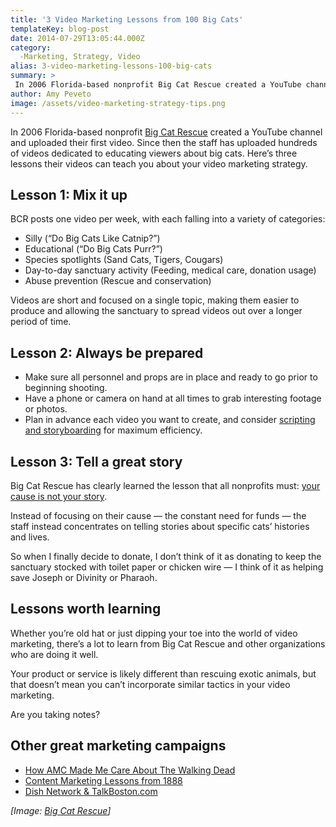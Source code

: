 ```yaml
---
title: '3 Video Marketing Lessons from 100 Big Cats'
templateKey: blog-post
date: 2014-07-29T13:05:44.000Z
category: 
  -Marketing, Strategy, Video
alias: 3-video-marketing-lessons-100-big-cats
summary: > 
 In 2006 Florida-based nonprofit Big Cat Rescue created a YouTube channel and uploaded their first video. Since then the staff has uploaded hundreds of videos dedicated to educating viewers about big cats. Here’s three lessons their videos can teach you about your video marketing strategy.
author: Amy Peveto
image: /assets/video-marketing-strategy-tips.png
---
```


In 2006 Florida-based nonprofit [Big Cat Rescue](http://bigcatrescue.org/) created a YouTube channel and uploaded their first video. Since then the staff has uploaded hundreds of videos dedicated to educating viewers about big cats. Here’s three lessons their videos can teach you about your video marketing strategy.

Lesson 1: Mix it up
-------------------

BCR posts one video per week, with each falling into a variety of categories:

*   Silly (“Do Big Cats Like Catnip?”)
*   Educational (“Do Big Cats Purr?”)
*   Species spotlights (Sand Cats, Tigers, Cougars)
*   Day-to-day sanctuary activity (Feeding, medical care, donation usage)
*   Abuse prevention (Rescue and conservation)

Videos are short and focused on a single topic, making them easier to produce and allowing the sanctuary to spread videos out over a longer period of time.

Lesson 2: Always be prepared
----------------------------

*   Make sure all personnel and props are in place and ready to go prior to beginning shooting.
*   Have a phone or camera on hand at all times to grab interesting footage or photos.
*   Plan in advance each video you want to create, and consider [scripting and storyboarding](/blog/02/05/2013/benefits-video-scripting-storyboarding) for maximum efficiency.

Lesson 3: Tell a great story
----------------------------

Big Cat Rescue has clearly learned the lesson that all nonprofits must: [your cause is not your story](http://cursivecontent.com/nonprofits-your-cause-is-not-your-story-heres-why/).

Instead of focusing on their cause — the constant need for funds — the staff instead concentrates on telling stories about specific cats’ histories and lives.

So when I finally decide to donate, I don’t think of it as donating to keep the sanctuary stocked with toilet paper or chicken wire — I think of it as helping save Joseph or Divinity or Pharaoh.

Lessons worth learning
----------------------

Whether you’re old hat or just dipping your toe into the world of video marketing, there’s a lot to learn from Big Cat Rescue and other organizations who are doing it well.

Your product or service is likely different than rescuing exotic animals, but that doesn’t mean you can’t incorporate similar tactics in your video marketing.

Are you taking notes?

Other great marketing campaigns
-------------------------------

*   [How AMC Made Me Care About The Walking Dead](/blog/03/04/2014/guerilla-marketing-walking-dead-style)
*   [Content Marketing Lessons from 1888](/blog/12/10/2013/content-marketing-lessons-1888)
*   [Dish Network & TalkBoston.com](/blog/08/27/2013/great-marketing-tie-ins-dish-network-talkbostoncom)

_\[Image: [Big Cat Rescue](http://bigcatrescue.org/)\]_